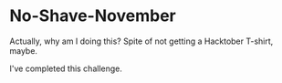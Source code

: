 # No-Shave-November
Actually, why am I doing this? Spite of not getting a Hacktober T-shirt, maybe.

I've completed this challenge.
